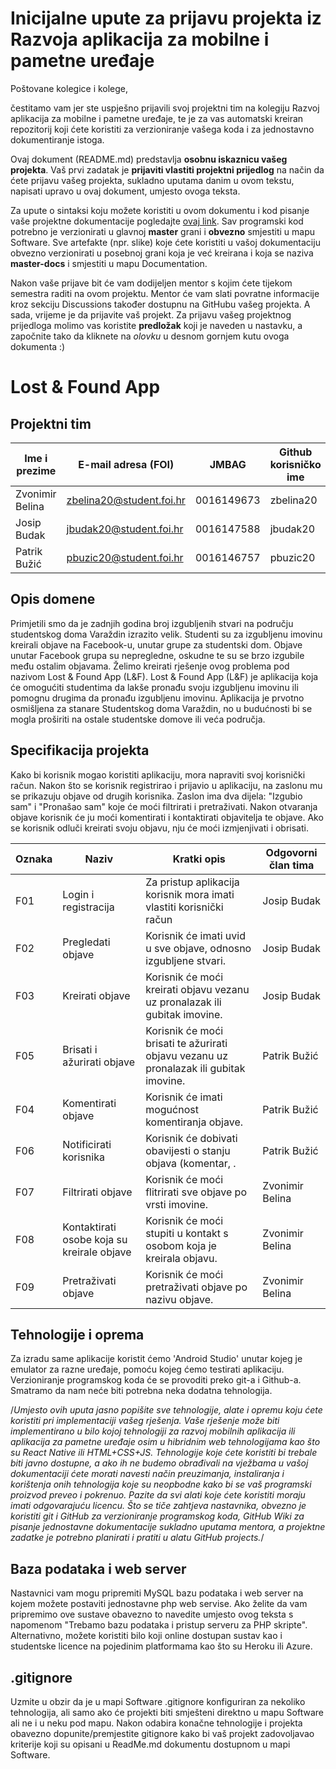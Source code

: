 # Inicijalne upute za prijavu projekta iz Razvoja aplikacija za mobilne i pametne uređaje

Poštovane kolegice i kolege, 

čestitamo vam jer ste uspješno prijavili svoj projektni tim na kolegiju Razvoj aplikacija za mobilne i pametne uređaje, te je za vas automatski kreiran repozitorij koji ćete koristiti za verzioniranje vašega koda i za jednostavno dokumentiranje istoga.

Ovaj dokument (README.md) predstavlja **osobnu iskaznicu vašeg projekta**. Vaš prvi zadatak je **prijaviti vlastiti projektni prijedlog** na način da ćete prijavu vašeg projekta, sukladno uputama danim u ovom tekstu, napisati upravo u ovaj dokument, umjesto ovoga teksta.

Za upute o sintaksi koju možete koristiti u ovom dokumentu i kod pisanje vaše projektne dokumentacije pogledajte [ovaj link](https://guides.github.com/features/mastering-markdown/).
Sav programski kod potrebno je verzionirati u glavnoj **master** grani i **obvezno** smjestiti u mapu Software. Sve artefakte (npr. slike) koje ćete koristiti u vašoj dokumentaciju obvezno verzionirati u posebnoj grani koja je već kreirana i koja se naziva **master-docs** i smjestiti u mapu Documentation.

Nakon vaše prijave bit će vam dodijeljen mentor s kojim ćete tijekom semestra raditi na ovom projektu. Mentor će vam slati povratne informacije kroz sekciju Discussions također dostupnu na GitHubu vašeg projekta. A sada, vrijeme je da prijavite vaš projekt. Za prijavu vašeg projektnog prijedloga molimo vas koristite **predložak** koji je naveden u nastavku, a započnite tako da kliknete na *olovku* u desnom gornjem kutu ovoga dokumenta :) 

# Lost & Found App

## Projektni tim

Ime i prezime | E-mail adresa (FOI) | JMBAG | Github korisničko ime | Seminarska grupa
------------  | ------------------- | ----- | --------------------- | ----------------
Zvonimir Belina | zbelina20@student.foi.hr | 0016149673 | zbelina20 | G01
Josip Budak | jbudak20@student.foi.hr | 0016147588 | jbudak20 | G01
Patrik Bužić | pbuzic20@student.foi.hr | 0016146757 | pbuzic20 | G01

## Opis domene
Primjetili smo da je zadnjih godina broj izgubljenih stvari na području studentskog doma Varaždin izrazito velik. Studenti su za izgubljenu imovinu kreirali objave na Facebook-u, unutar grupe za studentski dom. Objave unutar Facebook grupa su nepregledne, oskudne te su se brzo izgubile među ostalim objavama. Želimo kreirati rješenje ovog problema pod nazivom Lost & Found App (L&F). Lost & Found App (L&F) je aplikacija koja će omogućiti studentima da lakše pronađu svoju izgubljenu imovinu ili pomognu drugima da pronađu izgubljenu imovinu. Aplikacija je prvotno osmišljena za stanare Studentskog doma Varaždin, no u budućnosti bi se mogla proširiti na ostale studentske domove ili veća područja.      

## Specifikacija projekta
Kako bi korisnik mogao koristiti aplikaciju, mora napraviti svoj korisnički račun. Nakon što se korisnik registrirao i prijavio u aplikaciju, na zaslonu mu se prikazuju objave od drugih korisnika. Zaslon ima dva dijela: "Izgubio sam" i "Pronašao sam" koje će moći filtrirati i pretraživati. Nakon otvaranja objave korisnik će ju moći komentirati i kontaktirati objavitelja te objave. Ako se korisnik odluči kreirati svoju objavu, nju će moći izmjenjivati i obrisati.

Oznaka | Naziv | Kratki opis | Odgovorni član tima
------ | ----- | ----------- | -------------------
F01 | Login i registracija | Za pristup aplikacija korisnik mora imati vlastiti korisnički račun | Josip Budak
F02 | Pregledati objave | Korisnik će imati uvid u sve objave, odnosno izgubljene stvari.  | Josip Budak
F03 | Kreirati objave | Korisnik će moći kreirati objavu vezanu uz pronalazak ili gubitak imovine. | Josip Budak
F05 | Brisati i ažurirati objave | Korisnik će moći brisati te ažurirati objavu vezanu uz pronalazak ili gubitak imovine. | Patrik Bužić
F04 | Komentirati objave | Korisnik će imati mogućnost komentiranja objave. | Patrik Bužić
F06 | Notificirati korisnika | Korisnik će dobivati obavijesti o stanju objava (komentar, . | Patrik Bužić
F07 | Filtrirati objave | Korisnik će moći flitrirati sve objave po vrsti imovine. | Zvonimir Belina
F08 | Kontaktirati osobe koja su kreirale objave | Korisnik će moći stupiti u kontakt s osobom koja je kreirala objavu.| Zvonimir Belina
F09 | Pretraživati objave | Korisnik će moći pretraživati objave po nazivu objave.| Zvonimir Belina

## Tehnologije i oprema
Za izradu same aplikacije koristit ćemo 'Android Studio' unutar kojeg je emulator za razne uređaje, pomoću kojeg ćemo testirati aplikaciju. Verzioniranje programskog koda će se provoditi preko git-a i Github-a. Smatramo da nam neće biti potrebna neka dodatna tehnologija.

/*Umjesto ovih uputa jasno popišite sve tehnologije, alate i opremu koju ćete koristiti pri implementaciji vašeg rješenja. Vaše rješenje može biti implementirano u bilo kojoj tehnologiji za razvoj mobilnih aplikacija ili aplikacija za pametne uređaje osim u hibridnim web tehnologijama kao što su React Native ili HTML+CSS+JS. Tehnologije koje ćete koristiti bi trebale biti javno dostupne, a ako ih ne budemo obrađivali na vježbama u vašoj dokumentaciji ćete morati navesti način preuzimanja, instaliranja i korištenja onih tehnologija koje su neopbodne kako bi se vaš programski proizvod preveo i pokrenuo. Pazite da svi alati koje ćete koristiti moraju imati odgovarajuću licencu. Što se tiče zahtjeva nastavnika, obvezno je koristiti git i GitHub za verzioniranje programskog koda, GitHub Wiki za pisanje jednostavne dokumentacije sukladno uputama mentora, a projektne zadatke je potrebno planirati i pratiti u alatu GitHub projects.*/

## Baza podataka i web server
Nastavnici vam mogu pripremiti MySQL bazu podataka i web server na kojem možete postaviti jednostavne php web servise. Ako želite da vam pripremimo ove sustave obavezno to navedite umjesto ovog teksta s napomenom "Trebamo bazu podataka i pristup serveru za PHP skripte". Alternativno, možete koristiti bilo koji online dostupan sustav kao i studentske licence na pojedinim platformama kao što su Heroku ili Azure.

## .gitignore
Uzmite u obzir da je u mapi Software .gitignore konfiguriran za nekoliko tehnologija, ali samo ako će projekti biti smješteni direktno u mapu Software ali ne i u neku pod mapu. Nakon odabira konačne tehnologije i projekta obavezno dopunite/premjestite gitignore kako bi vaš projekt zadovoljavao kriterije koji su opisani u ReadMe.md dokumentu dostupnom u mapi Software.
